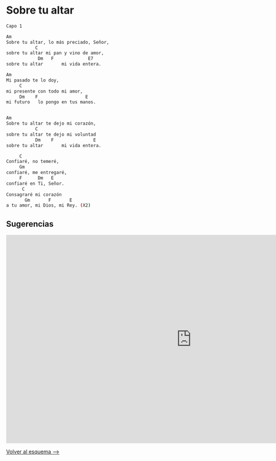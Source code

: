 # Sobre tu altar

```bash
Capo 1

Am
Sobre tu altar, lo más preciado, Señor,
           C
sobre tu altar mi pan y vino de amor,
            Dm   F             E7
sobre tu altar       mi vida entera.

Am
Mi pasado te lo doy,
     C
mi presente con todo mi amor,
     Dm    F                  E
mi futuro   lo pongo en tus manos.


Am
Sobre tu altar te dejo mi corazón,
           C
sobre tu altar te dejo mi voluntad
           Dm    F               E
sobre tu altar       mi vida entera.

     C
Confiaré, no temeré,
     Gm
confiaré, me entregaré,
     F      Dm   E
confiaré en Ti, Señor.
      C
Consagraré mi corazón
       Gm       F       E
a tu amor, mi Dios, mi Rey. (X2)


```

## Sugerencias

<iframe width="1004" height="565" src="https://www.youtube.com/embed/xiIsvhTuIuI" title="Sobre tu Altar - YULI Y JOSH -  Cover - MÚSICA CATÓLICA" frameborder="0" allow="accelerometer; autoplay; clipboard-write; encrypted-media; gyroscope; picture-in-picture; web-share" referrerpolicy="strict-origin-when-cross-origin" allowfullscreen></iframe>

[Volver al esquema -->](../index.md)
